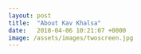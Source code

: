 ```yaml
---
layout: post
title:  "About Kav Khalsa"
date:   2018-04-06 10:21:07 +0000
image: /assets/images/twoscreen.jpg
---
```

